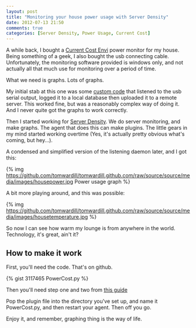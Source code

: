 ```yaml
---
layout: post
title: "Monitoring your house power usage with Server Density"
date: 2012-07-13 21:50
comments: true
categories: [Server Density, Power Usage, Current Cost]
---
```

A while back, I bought a [Current Cost Envi](http://www.currentcost.com/product-envi.html) power monitor for my house. Being something of a geek, I also bought the usb connecting cable. Unfortunately, the monitoring software provided is windows only, and not actually all that much use for monitoring over a period of time.

What we need is graphs. Lots of graphs.

My initial stab at this one was some [custom code](https://github.com/tomwardill/py-power-cost) that listened to the usb serial output, logged it to a local database then uploaded it to a remote server. This worked fine, but was a reasonably complex way of doing it. And I never quite got the graphs to work correctly.

Then I started working for [Server Density](http://www.serverdensity.com). We do server monitoring, and make graphs. The agent that does this can make plugins. The little gears in my mind started working overtime (Yes, it's actually pretty obvious what's coming, but hey...).

A condensed and simplified version of the listening daemon later, and I got this:

{% img https://github.com/tomwardill/tomwardill.github.com/raw/source/source/media/images/housepower.jpg Power usage graph %}

A bit more playing around, and this was possible:

{% img https://github.com/tomwardill/tomwardill.github.com/raw/source/source/media/images/housetemperature.jpg %}

So now I can see how warm my lounge is from anywhere in the world. Technology, it's great, ain't it?

How to make it work
-------------------

First, you'll need the code. That's on github.

   {% gist 3117465 PowerCost.py %}

Then you'll need step one and two from [this guide](http://support.serverdensity.com/knowledgebase/articles/76018-writing-a-plugin-linux-mac-and-freebsd)

Pop the plugin file into the directory you've set up, and name it PowerCost.py, and then restart your agent.
Then off you go.

Enjoy it, and remember, graphing thing is the way of life.